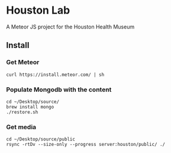 # Houston Lab

A Meteor JS project for the Houston Health Museum

## Install

### Get Meteor

    curl https://install.meteor.com/ | sh

### Populate Mongodb with the content

    cd ~/Desktop/source/
    brew install mongo
    ./restore.sh

### Get media

    cd ~/Desktop/source/public
    rsync -rtDv --size-only --progress server:houston/public/ ./
